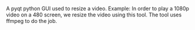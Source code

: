 A pyqt python GUI used to resize a video. Example: In order to play a 1080p video on a 480 screen, we resize the video using this tool. The tool uses ffmpeg to do the job.
